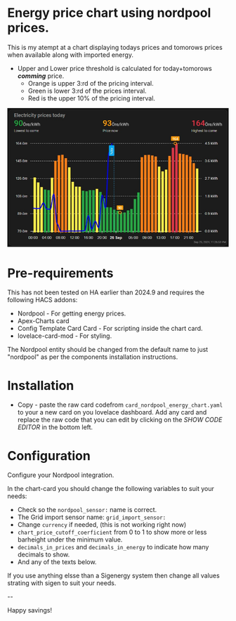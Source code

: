 # Energy price chart using nordpool prices.

This is my atempt at a chart displaying todays prices and tomorows prices when available along with imported energy.
- Upper and Lower price threshold is calculated for today+tomorows ***comming*** price.
  - Orange is upper 3:rd of the pricing interval.
  - Green is lower 3:rd of the prices interval.
  - Red is the upper 10% of the pricing interval.

![alt text](HA_energy_chart.jpg)

# Pre-requirements

This has not been tested on HA earlier than 2024.9 and requires the following HACS addons:

- Nordpool - For getting energy prices.
- Apex-Charts card
- Config Template Card Card - For scripting inside the chart card.
- lovelace-card-mod - For styling.

The Nordpool entity should be changed from the default name to just "nordpool" as per the components installation instructions.

# Installation
- Copy - paste the raw card codefrom `card_nordpool_energy_chart.yaml` to your a new card on you lovelace dashboard. Add any card and replace the raw code that you can edit by clicking on the *SHOW CODE EDITOR* in the bottom left.


# Configuration 

Configure your Nordpool integration.

In the chart-card you should change the following variables to suit your needs:

  - Check so the `nordpool_sensor:` name is correct.
  - The Grid import sensor name: `grid_import_sensor:`
  - Change `currency` if needed, (this is not working right now)
  - `chart_price_cutoff_coerficient` from 0 to 1 to show more or less barheight under the minimum value.
  - `decimals_in_prices` and `decimals_in_energy` to indicate how many decimals to show.
  - And any of the texts below.

If you use anything elsse than a Sigenergy system then change all values strating with sigen to suit your needs.

--

Happy savings!